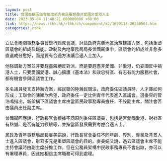 ```yaml
---
layout: post
title: 曾國衞稱區議會組成新方案是要趕盡非愛國非愛港人士
date: 2023-05-04 11:48:21.000000000 +08:00
link: https://news.rthk.hk/rthk/ch/component/k2/1699113-20230504.htm
categories: rthk
---
```


立法會兩個事務委員會舉行聯席會議，討論政府完善地區治理建議方案，包括重塑區議會的組成及職能。政制及內地事務局局長曾國衞重申，區議會的組成並非愈多直選成分愈好，而是要有合適方法讓合適人士加入。

他強調新方案並非要趕盡殺絕反對派，而是要趕盡非愛國、非愛港，仍妄圖反中禍港人士，只要愛國愛港、誠心擁護《基本法》和效忠特區、有志有能力服務社會，都有機會參與區議會工作。

多名議員發言支持新方案，經民聯的陸瀚民關注，政府委任區議員時，人才庫如何形成；工聯會的陳穎欣希望，政府委任一定比例青年代表進入區議會。選委界的管浩鳴指出，新架構下區議會主席由當區民政事務專員擔任，不設副主席，關注會否由議員出任副主席。

曾國衞回應說，行政長官會根據不同原則委任區議員，包括是否愛國愛港、對社區有熱誠、是否有能力經驗等，並按當區發展需要考慮合適人士。

民政及青年事務局局長麥美娟說，行政長官會委任不同年齡、界別、專業及背景人士進入區議會，形容多元是重塑區議會的目的。麥美娟又說，過去區議會主席不能主持會議時由副主席分擔工作，但在公務員架構中民政事務專員不會出缺，亦可以有署理專員，因此她相信主席職務可得到處理。
